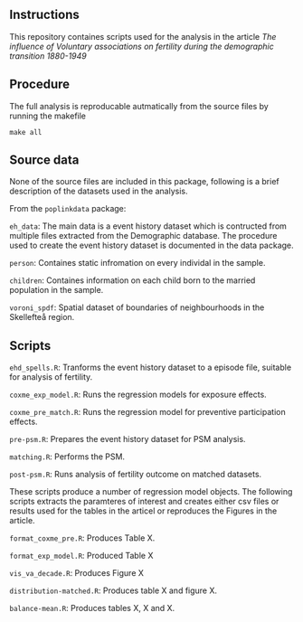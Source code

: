 Instructions
----------

This repository containes scripts used for the analysis in the article *The influence of Voluntary associations on fertility during the demographic transition 1880-1949*  

## Procedure

The full analysis is reproducable autmatically from the source files by running the makefile

    make all


## Source data

None of the source files are included in this package, following is a brief description of the datasets used in the analysis. 

From the `poplinkdata` package:

`eh_data`: The main data is a event history dataset which is contructed from multiple files extracted from the Demographic database. The procedure used to create the event history dataset is documented in the data package.

`person`: Containes static infromation on every individal in the sample.

`children`: Containes information on each child born to the married population in the sample.

`voroni_spdf`: Spatial dataset of boundaries of neighbourhoods in the Skellefteå region.


## Scripts


`ehd_spells.R`: Tranforms the event history dataset to a episode file, suitable for analysis of fertility.

`coxme_exp_model.R`: Runs the regression models for exposure effects.

`coxme_pre_match.R`: Runs the regression model for preventive participation effects.

`pre-psm.R`: Prepares the event history dataset for PSM analysis.

`matching.R`: Performs the PSM.

`post-psm.R`: Runs analysis of fertility outcome on matched datasets.

These scripts produce a number of regression model objects. The following scripts extracts the paramteres of interest and creates either csv files or results used for the tables in the articel or reproduces the Figures in the article.

`format_coxme_pre.R`: Produces Table X. 

`format_exp_model.R`: Produced Table X

`vis_va_decade.R`: Produces Figure X

`distribution-matched.R`: Produces table X and figure X.

`balance-mean.R`: Produces tables X, X and X.


